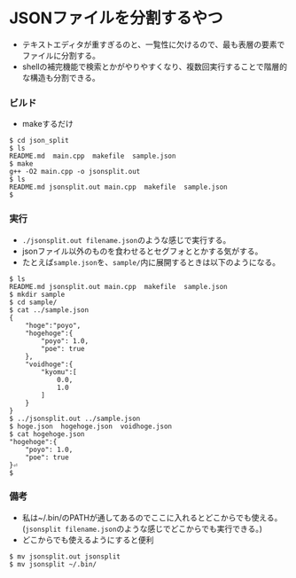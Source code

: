 # JSONファイルを分割するやつ
- テキストエディタが重すぎるのと、一覧性に欠けるので、最も表層の要素でファイルに分割する。
- shellの補完機能で検索とかがやりやすくなり、複数回実行することで階層的な構造も分割できる。

### ビルド
- makeするだけ

```
$ cd json_split
$ ls
README.md  main.cpp  makefile  sample.json
$ make
g++ -O2 main.cpp -o jsonsplit.out
$ ls
README.md jsonsplit.out main.cpp  makefile  sample.json
$
```

### 実行
- `./jsonsplit.out filename.json`のような感じで実行する。
- jsonファイル以外のものを食わせるとセグフォととかする気がする。
- たとえば`sample.json`を、`sample/`内に展開するときは以下のようになる。

```
$ ls
README.md jsonsplit.out main.cpp  makefile  sample.json
$ mkdir sample
$ cd sample/
$ cat ../sample.json
{
    "hoge":"poyo",
    "hogehoge":{
        "poyo": 1.0,
        "poe": true
    },
    "voidhoge":{
        "kyomu":[
            0.0,
            1.0
        ]
    }
}
$ ../jsonsplit.out ../sample.json
$ hoge.json  hogehoge.json  voidhoge.json
$ cat hogehoge.json
"hogehoge":{
    "poyo": 1.0,
    "poe": true
}⏎
$
```

### 備考
- 私は~/.bin/のPATHが通してあるのでここに入れるとどこからでも使える。(`jsonsplit filename.json`のような感じでどこからでも実行できる。)
- どこからでも使えるようにすると便利

```
$ mv jsonsplit.out jsonsplit
$ mv jsonsplit ~/.bin/
```
